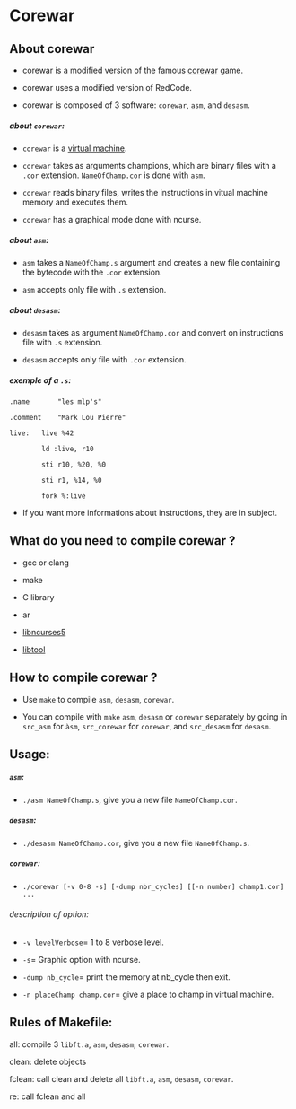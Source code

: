 # Corewar

## About corewar

* corewar is a modified version of the famous [corewar](https://en.wikipedia.org/wiki/Core_War) game.

* corewar uses a modified version of RedCode.

* corewar is composed of 3 software: `corewar`, `asm`, and `desasm`.

##### about `corewar`:

* `corewar` is a [virtual machine](https://en.wikipedia.org/wiki/Virtual_machine).

* `corewar` takes as arguments champions, which are binary files with a `.cor` extension. `NameOfChamp.cor` is done with `asm`.

* `corewar` reads binary files, writes the instructions in vitual machine memory and executes them.

* `corewar` has a graphical mode done with ncurse.

##### about `asm`:

* `asm` takes a `NameOfChamp.s` argument and creates a new file containing the bytecode with the `.cor` extension.

* `asm` accepts only file with `.s` extension.

##### about `desasm`:

* `desasm` takes as argument `NameOfChamp.cor` and convert on instructions file with `.s` extension.

* `desasm` accepts only file with `.cor` extension.

##### exemple of a `.s`:

```
.name		"les mlp's"

.comment	"Mark Lou Pierre"

live:   live %42

        ld :live, r10
      
        sti r10, %20, %0
        
        sti r1, %14, %0
        
        fork %:live
```

* If you want more informations about instructions, they are in subject.

## What do you need to compile corewar ?

* gcc or clang

* make

* C library

* ar

* [libncurses5](https://en.wikipedia.org/wiki/Ncurses)

* [libtool](https://www.gnu.org/software/libtool/)

## How to compile corewar ?

* Use `make` to compile `asm`, `desasm`, `corewar`.

* You can compile with `make` `asm`, `desasm` or `corewar` separately by going in `src_asm` for `àsm`, `src_corewar` for `corewar`, and `src_desasm` for `desasm`.

## Usage:

##### `asm`:

* `./asm NameOfChamp.s`, give you a new file `NameOfChamp.cor`.

##### `desasm`:

* `./desasm NameOfChamp.cor`, give you a new file `NameOfChamp.s`.

##### `corewar`:

* `./corewar [-v 0-8 -s] [-dump nbr_cycles] [[-n number] champ1.cor] ...`

###### description of option:

- `-v levelVerbose`= 1 to 8 verbose level.

- `-s`= Graphic option with ncurse.

- `-dump nb_cycle`= print the memory at nb_cycle then exit.

- `-n placeChamp champ.cor`= give a place to champ in virtual machine.

## Rules of Makefile:

all: compile 3 `libft.a`, `asm`, `desasm`, `corewar`.

clean: delete objects

fclean: call clean and delete all `libft.a`, `asm`, `desasm`, `corewar`.

re: call fclean and all
